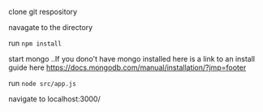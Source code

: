 clone git respository

navagate to the directory

run `npm install`

start mongo
..If you dono't have mongo installed here is a link to an install guide here https://docs.mongodb.com/manual/installation/?jmp=footer

run `node src/app.js`

navigate to localhost:3000/

